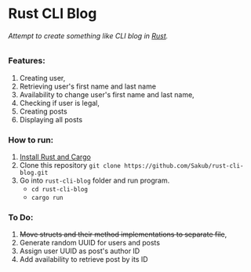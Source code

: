 # Rust CLI Blog

###### Attempt to create something like CLI blog in [Rust](https://www.rust-lang.org).
### Features:
1. Creating user,
2. Retrieving user's first name and last name
3. Availability to change user's first name and last name,
4. Checking if user is legal,
5. Creating posts
6. Displaying all posts

### How to run:
1. [Install Rust and Cargo](https://doc.rust-lang.org/cargo/getting-started/installation.html)
2. Clone this repository
   `git clone https://github.com/Sakub/rust-cli-blog.git`
3. Go into `rust-cli-blog` folder and run program.
   - `cd rust-cli-blog`
   - `cargo run`

### To Do:
1. ~~Move structs and their method implementations to separate file~~,
2. Generate random UUID for users and posts
3. Assign user UUID as post's author ID
4. Add availability to retrieve post by its ID